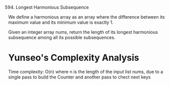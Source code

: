 594. Longest Harmonious Subsequence

We define a harmonious array as an array where the difference between its maximum value and its minimum value is exactly 1.

Given an integer array nums, return the length of its longest harmonious subsequence among all its possible subsequences.

# Yunseo's Complexity Analysis
Time complexity: O(n)
where n is the length of the input list nums, due to a single pass to build the Counter and another pass to chect next keys